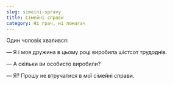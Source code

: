 ```yaml
---
slug: simeini-spravy
title: Сімейні справи
category: Ні грач, ні помагач
---
```

Один чоловік хвалився:

— Я і моя дружина в цьому році виробила шістсот трудоднів.

— А скільки ви особисто виробили?

— Я? Прошу не втручатися в мої сімейні справи.
